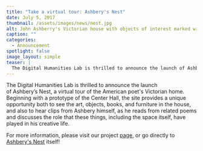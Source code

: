 ```yaml
---
title: "Take a virtual tour: Ashbery's Nest"
date: July 5, 2017
thumbnail: /assets/images/news/nest.jpg
alt: John Ashberry's Victorian house with objects of interest marked with digital links, including paintings, a lamp, a rug, and a chair.
caption: ""
categories: 
  - Announcement
spotlight: false 
image_layout: simple
teaser: |
  The Digital Humanities Lab is thrilled to announce the launch of Ashbery’s Nest, a virtual tour of the American poet's Victorian home. 
---
```


The Digital Humanities Lab is thrilled to announce the launch of Ashbery’s Nest, a virtual tour of the American poet's Victorian home. Beginning with a prototype of the Center Hall, the site provides a unique opportunity both to see the art, objects, books, and furniture in the house, and also to hear clips from Ashbery himself, as he reads from related poems and discusses the role that these things, including the space itself, have played in his creative life.
   
For more information, please visit our project [page](http://web.library.yale.edu/dhlab/nest), or go directly to [Ashbery's Nest](http://vr.ashberyhouse.yale.edu/) itself!